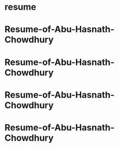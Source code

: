# resume
# Resume-of-Abu-Hasnath-Chowdhury
# Resume-of-Abu-Hasnath-Chowdhury
# Resume-of-Abu-Hasnath-Chowdhury
# Resume-of-Abu-Hasnath-Chowdhury
